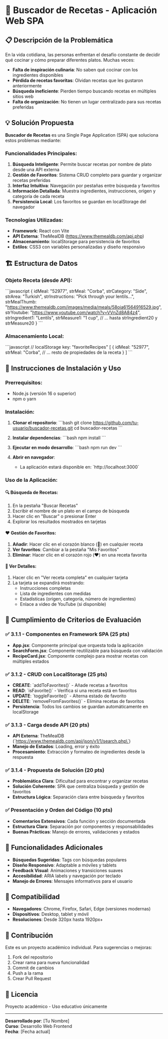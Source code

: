 # 🍳 Buscador de Recetas - Aplicación Web SPA

## 📋 Descripción de la Problemática

En la vida cotidiana, las personas enfrentan el desafío constante de decidir qué cocinar y cómo preparar diferentes platos. Muchas veces:

- **Falta de inspiración culinaria**: No saben qué cocinar con los ingredientes disponibles
- **Pérdida de recetas favoritas**: Olvidan recetas que les gustaron anteriormente
- **Búsqueda ineficiente**: Pierden tiempo buscando recetas en múltiples sitios web
- **Falta de organización**: No tienen un lugar centralizado para sus recetas preferidas

## 💡 Solución Propuesta

**Buscador de Recetas** es una Single Page Application (SPA) que soluciona estos problemas mediante:

### Funcionalidades Principales:
1. **Búsqueda Inteligente**: Permite buscar recetas por nombre de plato desde una API externa
2. **Gestión de Favoritos**: Sistema CRUD completo para guardar y organizar recetas preferidas
3. **Interfaz Intuitiva**: Navegación por pestañas entre búsqueda y favoritos
4. **Información Detallada**: Muestra ingredientes, instrucciones, origen y categoría de cada receta
5. **Persistencia Local**: Los favoritos se guardan en localStorage del navegador

### Tecnologías Utilizadas:
- **Framework**: React con Vite
- **API Externa**: TheMealDB (https://www.themealdb.com/api.php)
- **Almacenamiento**: localStorage para persistencia de favoritos
- **Estilos**: CSS3 con variables personalizadas y diseño responsivo

## 🏗️ Estructura de Datos

### Objeto Receta (desde API):
\`\`\`javascript
{
  idMeal: "52977",
  strMeal: "Corba",
  strCategory: "Side",
  strArea: "Turkish",
  strInstructions: "Pick through your lentils...",
  strMealThumb: "https://www.themealdb.com/images/media/meals/58oia61564916529.jpg",
  strYoutube: "https://www.youtube.com/watch?v=VVnZd8A84z4",
  strIngredient1: "Lentils",
  strMeasure1: "1 cup",
  // ... hasta strIngredient20 y strMeasure20
}
\`\`\`

### Almacenamiento Local:
\`\`\`javascript
// localStorage key: "favoriteRecipes"
[
  {
    idMeal: "52977",
    strMeal: "Corba",
    // ... resto de propiedades de la receta
  }
]
\`\`\`

## 🚀 Instrucciones de Instalación y Uso

### Prerrequisitos:
- Node.js (versión 16 o superior)
- npm o yarn

### Instalación:
1. **Clonar el repositorio**:
   \`\`\`bash
   git clone https://github.com/tu-usuario/buscador-recetas.git
   cd buscador-recetas
   \`\`\`

2. **Instalar dependencias**:
   \`\`\`bash
   npm install
   \`\`\`

3. **Ejecutar en modo desarrollo**:
   \`\`\`bash
   npm run dev
   \`\`\`

4. **Abrir en navegador**:
   - La aplicación estará disponible en: \`http://localhost:3000\`

### Uso de la Aplicación:

#### 🔍 Búsqueda de Recetas:
1. En la pestaña "Buscar Recetas"
2. Escribir el nombre de un plato en el campo de búsqueda
3. Hacer clic en "Buscar" o presionar Enter
4. Explorar los resultados mostrados en tarjetas

#### ❤️ Gestión de Favoritos:
1. **Añadir**: Hacer clic en el corazón blanco (🤍) en cualquier receta
2. **Ver favoritos**: Cambiar a la pestaña "Mis Favoritos"
3. **Eliminar**: Hacer clic en el corazón rojo (❤️) en una receta favorita

#### 📖 Ver Detalles:
1. Hacer clic en "Ver receta completa" en cualquier tarjeta
2. La tarjeta se expandirá mostrando:
   - Instrucciones completas
   - Lista de ingredientes con medidas
   - Estadísticas (origen, categoría, número de ingredientes)
   - Enlace a video de YouTube (si disponible)

## 🎯 Cumplimiento de Criterios de Evaluación

### ✅ 3.1.1 - Componentes en Framework SPA (25 pts)
- **App.jsx**: Componente principal que orquesta toda la aplicación
- **SearchForm.jsx**: Componente reutilizable para búsqueda con validación
- **RecipeCard.jsx**: Componente complejo para mostrar recetas con múltiples estados

### ✅ 3.1.2 - CRUD con LocalStorage (25 pts)
- **CREATE**: \`addToFavorites()\` - Añade recetas a favoritos
- **READ**: \`isFavorite()\` - Verifica si una receta está en favoritos
- **UPDATE**: \`toggleFavorite()\` - Alterna estado de favorito
- **DELETE**: \`removeFromFavorites()\` - Elimina recetas de favoritos
- **Persistencia**: Todos los cambios se guardan automáticamente en localStorage

### ✅ 3.1.3 - Carga desde API (20 pts)
- **API Externa**: TheMealDB (\`https://www.themealdb.com/api/json/v1/1/search.php\`)
- **Manejo de Estados**: Loading, error y éxito
- **Procesamiento**: Extracción y formateo de ingredientes desde la respuesta

### ✅ 3.1.4 - Propuesta de Solución (20 pts)
- **Problemática Clara**: Dificultad para encontrar y organizar recetas
- **Solución Coherente**: SPA que centraliza búsqueda y gestión de favoritos
- **Estructura Lógica**: Separación clara entre búsqueda y favoritos

### ✅ Presentación y Orden del Código (10 pts)
- **Comentarios Extensivos**: Cada función y sección documentada
- **Estructura Clara**: Separación por componentes y responsabilidades
- **Buenas Prácticas**: Manejo de errores, validaciones y estados

## 🔧 Funcionalidades Adicionales

- **Búsquedas Sugeridas**: Tags con búsquedas populares
- **Diseño Responsivo**: Adaptable a móviles y tablets
- **Feedback Visual**: Animaciones y transiciones suaves
- **Accesibilidad**: ARIA labels y navegación por teclado
- **Manejo de Errores**: Mensajes informativos para el usuario

## 📱 Compatibilidad

- **Navegadores**: Chrome, Firefox, Safari, Edge (versiones modernas)
- **Dispositivos**: Desktop, tablet y móvil
- **Resoluciones**: Desde 320px hasta 1920px+

## 🤝 Contribución

Este es un proyecto académico individual. Para sugerencias o mejoras:

1. Fork del repositorio
2. Crear rama para nueva funcionalidad
3. Commit de cambios
4. Push a la rama
5. Crear Pull Request

## 📄 Licencia

Proyecto académico - Uso educativo únicamente

---

**Desarrollado por**: [Tu Nombre]  
**Curso**: Desarrollo Web Frontend  
**Fecha**: [Fecha actual]
